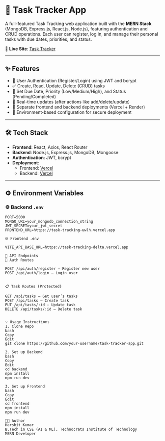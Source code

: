 # 📝 Task Tracker App

A full-featured Task Tracking web application built with the **MERN Stack** (MongoDB, Express.js, React.js, Node.js), featuring authentication and CRUD operations. Each user can register, log in, and manage their personal tasks with due dates, priorities, and status.

🚀 **Live Site**: [Task Tracker](https://task-tracking-uwlh.vercel.app/)

---

## ✨ Features

- 🔐 User Authentication (Register/Login) using JWT and bcrypt
- ✅ Create, Read, Update, Delete (CRUD) tasks
- 📅 Set Due Date, Priority (Low/Medium/High), and Status (Pending/Completed)
- 🔄 Real-time updates (after actions like add/delete/update)
- 📁 Separate frontend and backend deployments (Vercel + Render)
- 🧾 Environment-based configuration for secure deployment

---

## 🛠 Tech Stack

- **Frontend**: React, Axios, React Router
- **Backend**: Node.js, Express.js, MongoDB, Mongoose
- **Authentication**: JWT, bcrypt
- **Deployment**:
  - Frontend: [Vercel](https://task-tracking-uwlh.vercel.app)
  - Backend: [Vercel](https://task-tracking-delta.vercel.app)

---

## ⚙️ Environment Variables

### ⚙️ Backend `.env`

```env
PORT=5000
MONGO_URI=your_mongodb_connection_string
JWT_SECRET=your_jwt_secret
FRONTEND_URL=https://task-tracking-uwlh.vercel.app

🌐 Frontend .env

VITE_API_BASE_URL=https://task-tracking-delta.vercel.app

🧪 API Endpoints
🔐 Auth Routes

POST /api/auth/register – Register new user
POST /api/auth/login – Login user


📋 Task Routes (Protected)

GET /api/tasks – Get user’s tasks
POST /api/tasks – Create task
PUT /api/tasks/:id – Update task
DELETE /api/tasks/:id – Delete task


💡 Usage Instructions
1. Clone Repo
bash
Copy
Edit
git clone https://github.com/your-username/task-tracker-app.git

2. Set up Backend
bash
Copy
Edit
cd backend
npm install
npm run dev

3. Set up Frontend
bash
Copy
Edit
cd frontend
npm install
npm run dev

🧑‍💻 Author
Harshit Kumar
B.Tech in CSE (AI & ML), Technocrats Institute of Technology
MERN Developer
